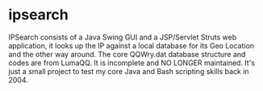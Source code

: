 ipsearch
========

IPSearch consists of a Java Swing GUI and a JSP/Servlet Struts web application, it looks up the IP against a local database for its Geo Location and the other way around. The core QQWry.dat database structure and codes are from LumaQQ. It is incomplete and NO LONGER maintained. It's just a small project to test my core Java and Bash scripting skills back in 2004.
